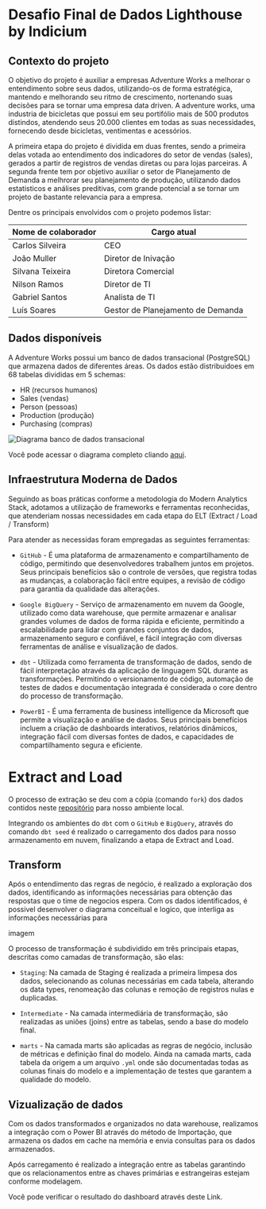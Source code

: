 # Desafio Final de Dados Lighthouse by Indicium

## Contexto do projeto

O objetivo do projeto é auxiliar a empresas Adventure Works a melhorar o entendimento sobre seus dados, utilizando-os de forma estratégica, 
mantendo e melhorando seu ritmo de crescimento, nortenando suas decisões para se tornar uma empresa data driven. A adventure works, uma industria 
de bicicletas que possui em seu portifólio mais de 500 produtos distindos, atendendo seus 20.000 clientes em todas as suas necessidades, fornecendo desde 
bicicletas, ventimentas e acessórios.

A primeira etapa do projeto é dividida em duas frentes, sendo a primeira delas votada ao entendimento dos indicadores do setor de vendas (sales), gerados a 
partir de registros de vendas diretas ou para lojas parceiras. A segunda frente tem por objetivo auxiliar o setor de Planejamento de Demanda a melhrorar seu 
planejamento de produção, utilizando dados estatisticos e análises preditivas, com grande potencial a se tornar um projeto de bastante relevancia para a empresa.

Dentre os principais envolvidos com o projeto podemos listar:

|  Nome de colaborador |    Cargo atual  |
|-----------------------|---------------|
| Carlos Silveira     |  CEO     |
|  João Muller        |   Diretor de Inivação |
|  Silvana Teixeira  |  Diretora Comercial|
| Nilson Ramos  |  Diretor de TI  |
| Gabriel Santos  |  Analista de TI  |
|Luís Soares  |   Gestor de Planejamento de Demanda |

## Dados disponíveis 

A Adventure Works possui um banco de dados transacional (PostgreSQL) que armazena dados de diferentes áreas. Os dados estão distribuidoes em 68 tabelas 
divididas em 5 schemas:
- HR (recursos humanos)
- Sales (vendas)
- Person (pessoas)
- Production (produção)
- Purchasing (compras)

![Diagrama banco de dados transacional](https://drive.google.com/file/d/1ntVGGWODYUuMge4GzrU66pGlwybdafHb/view?usp=sharing)

Você pode acessar o diagrama completo cliando [aqui](https://drive.google.com/file/d/1ntVGGWODYUuMge4GzrU66pGlwybdafHb/view?usp=sharing).

## Infraestrutura Moderna de Dados

Seguindo as boas práticas conforme a metodologia do Modern Analytics Stack, adotamos a utilização de frameworks e ferramentas reconhecidas, 
que atenderiam nossas necessidades em cada etapa do ELT (Extract / Load / Transform)

Para atender as necessidas foram empregadas as seguintes ferramentas:
- `GitHub` - É uma plataforma de armazenamento e compartilhamento de código, permitindo que desenvolvedores trabalhem juntos em projetos. 
Seus principais benefícios são o controle de versões, que registra todas as mudanças, a colaboração fácil entre equipes, a revisão de 
código para garantia da qualidade das alterações.

- `Google BigQuery` - Serviço de armazenamento em nuvem da Google, utilizado como data warehouse, que permite armazenar e analisar 
grandes volumes de dados de forma rápida e eficiente, permitindo a escalabilidade para lidar com grandes conjuntos de dados,
armazenamento seguro e confiável, e fácil integração com diversas ferramentas de análise e visualização de dados.

- `dbt` -  Utilizada como ferramenta de transformação de dados, sendo de fácil interpretação através da aplicação de linguagem SQL durante 
as transformações. Permitindo o versionamento de código, automação de testes de dados e documentação integrada é considerada o core dentro do processo de transformação. 

- `PowerBI` - É uma ferramenta de business intelligence da Microsoft que permite a visualização e análise de dados. Seus principais benefícios incluem 
a criação de dashboards interativos, relatórios dinâmicos, integração fácil com diversas fontes de dados, e capacidades de compartilhamento segura e eficiente.

# Extract and Load

O processo de extração se deu com a cópia (comando `fork`) dos dados contidos neste [repositório](https://github.com/techindicium/academy-dbt) para nosso ambiente local.

Integrando os ambientes do `dbt` com o `GitHub` e `BigQuery`, através do comando `dbt seed` é realizado o carregamento dos dados para nosso armazenamento em nuvem, finalizando a etapa de Extract and Load.

## Transform

Após o entendimento das regras de negócio, é realizado a exploração dos dados, identificando as informações necessárias para obtenção das respostas que o time de negocios espera.
Com os dados identificados, é possivel desenvolver o diagrama conceitual e logico, que interliga as informações necessárias para 

imagem

O processo de transformação é subdividido em três principais etapas, descritas como camadas de transformação, são elas:

- `Staging`: Na camada de Staging é realizada a primeira limpesa dos dados, selecionando as colunas necessárias em cada tabela, alterando os data types, renomeação das colunas e remoção de registros nulas e duplicadas.

- `Intermediate` - Na camada intermediária de transformação, são realizadas as uniões (joins) entre as tabelas, sendo a base do modelo final.

- `marts` - Na camada marts são aplicadas as regras de negócio, inclusão de métricas e definição final do modelo. Ainda na camada marts, cada tabela da origem a um
arquivo `.yml` onde são documentadas todas as colunas finais do modelo e a implementação de testes que garantem a qualidade do modelo.


## Vizualização de dados 

Com os dados transformados e organizados no data warehouse, realizamos a integração com o Power BI através do método de Importação, que armazena os dados em cache na memória e envia consultas para os dados armazenados.

Após carregamento é realizado a integração entre as tabelas garantindo que os relacionamentos entre as chaves primárias e estrangeiras estejam conforme modelagem. 

Você pode verificar o resultado do dashboard através deste Link. 
